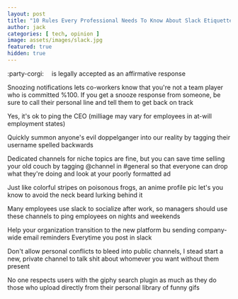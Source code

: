 ```yaml
---
layout: post
title: "10 Rules Every Professional Needs To Know About Slack Etiquette"
author: jack
categories: [ tech, opinion ]
image: assets/images/slack.jpg
featured: true
hidden: true
---
```


:party-corgi: <img src="{{site.baseurl}}/assets/images/party-corgi.gif" width="10" height="10" /> is legally accepted as an affirmative response


Snoozing notifications lets co-workers know that you're not a team player who is committed %100.  If you get a snooze response from someone, be sure to call their personal line and tell them to get back on track

Yes, it's ok to ping the CEO (milliage may vary for employees in at-will employment states)

Quickly summon anyone's evil doppelganger into our reality by tagging their username spelled backwards

Dedicated channels for niche topics are fine, but you can save time selling your old couch by tagging @channel in #general so that everyone can drop what they're doing and look at your poorly formatted ad

Just like colorful stripes on poisonous frogs, an anime profile pic let's you know to avoid the neck beard lurking behind it

Many employees use slack to socialize after work, so managers should use these channels to ping employees on nights and weekends 

Help your organization transition to the new platform bu sending company-wide email reminders Everytime you post in slack

Don't allow personal conflicts to bleed into public channels, I stead start a new, private channel to talk shit about whomever you want without them present

No one respects users with the giphy search plugin as much as they do those who upload directly from their personal library of funny gifs